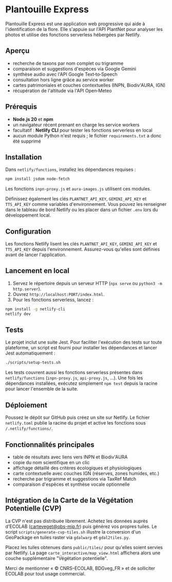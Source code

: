 # Plantouille Express

Plantouille Express est une application web progressive qui aide à l'identification de la flore. Elle s'appuie sur l'API PlantNet pour analyser les photos et utilise des fonctions serverless hébergées par Netlify.

## Aperçu

- recherche de taxons par nom complet ou trigramme
- comparaison et suggestions d'espèces via Google Gemini
- synthèse audio avec l'API Google Text‑to‑Speech
- consultation hors ligne grâce au service worker
- cartes patrimoniales et couches contextuelles (INPN, Biodiv'AURA, IGN)
- récupération de l'altitude via l'API Open‑Meteo

## Prérequis

- **Node.js 20** et **npm**
- un navigateur récent prenant en charge les service workers
- facultatif : **Netlify CLI** pour tester les fonctions serverless en local
- aucun module Python n'est requis ; le fichier `requirements.txt` a donc été supprimé

## Installation

Dans `netlify/functions`, installez les dépendances requises :

```bash
npm install jsdom node-fetch
```

Les fonctions `inpn-proxy.js` et `aura-images.js` utilisent ces modules.

Définissez également les clés `PLANTNET_API_KEY`, `GEMINI_API_KEY` et `TTS_API_KEY`
comme variables d'environnement. Vous pouvez les renseigner dans le tableau de
bord Netlify ou les placer dans un fichier `.env` lors du développement local.

## Configuration

Les fonctions Netlify lisent les clés `PLANTNET_API_KEY`, `GEMINI_API_KEY` et
`TTS_API_KEY` depuis l'environnement. Assurez-vous qu'elles sont définies avant
de lancer l'application.

## Lancement en local

1. Servez le répertoire depuis un serveur HTTP (`npx serve` ou `python3 -m http.server`).
2. Ouvrez `http://localhost:PORT/index.html`.
3. Pour les fonctions serverless, lancez :

```bash
npm install -g netlify-cli
netlify dev
```

## Tests


Le projet inclut une suite Jest. Pour faciliter l'exécution des tests sur
toute plateforme, un script est fourni pour installer les dépendances et
lancer Jest automatiquement :

```bash
./scripts/setup-tests.sh
```

Les tests couvrent aussi les fonctions serverless présentes dans `netlify/functions` (`inpn-proxy.js`, `api-proxy.js`, ...).
Une fois les dépendances installées, exécutez simplement `npm test` depuis la racine pour lancer l'ensemble de la suite.

## Déploiement

Poussez le dépôt sur GitHub puis créez un site sur Netlify. Le fichier `netlify.toml` publie la racine du projet et active les fonctions sous `/.netlify/functions/`.

## Fonctionnalités principales

- table de résultats avec liens vers INPN et Biodiv'AURA
- copie du nom scientifique en un clic
- affichage détaillé des critères écologiques et physiologiques
- carte contextuelle avec couches IGN (réserves, zones humides, etc.)
- recherche par trigramme et suggestions via TaxRef Match
- comparaison d'espèces et synthèse vocale optionnelle


## Intégration de la Carte de la Végétation Potentielle (CVP)

La CVP n'est pas distribuée librement. Achetez les données auprès d'ECOLAB (carteveget@obs-mip.fr) puis générez vos propres tuiles. Le script `scripts/generate-cvp-tiles.sh` illustre la conversion d'un GeoPackage en tuiles raster via `gdalwarp` et `gdal2tiles.py`.

Placez les tuiles obtenues dans `public/tiles/` pour qu'elles soient servies par Netlify. La page `carte_interactive/map_view.html` affichera alors une couche supplémentaire "Végétation potentielle".

Merci de mentionner « © CNRS–ECOLAB, BDGveg_FR » et de solliciter ECOLAB pour tout usage commercial.

